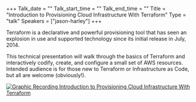+++
Talk_date = ""
Talk_start_time = ""
Talk_end_time = ""
Title = "Introduction to Provisioning Cloud Infrastructure With Terraform"
Type = "talk"
Speakers = ["jason-harley"]
+++

Terraform is a declarative and powerful provisioning tool that has seen an explosion in use and supported technology since its initial release in July, 2014.

This technical presentation will walk through the basics of Terraform and interactively codify, create, and configure a small set of AWS resources. Intended audience is for those new to Terraform or Infrastructure as Code, but all are welcome (obviously!).

<a href="https://assets.devopsdays.org/events/2019/toronto/JasonHarley_Terraform_Lg.jpg" target="_blank"><img src="https://assets.devopsdays.org/events/2019/toronto/JasonHarley_Terraform.png" alt="Graphic Recording Introduction to Provisioning Cloud Infrastructure With Terraform" /></a>
